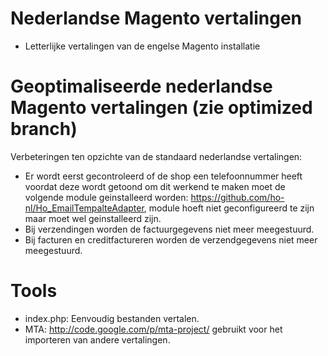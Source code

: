 # Nederlandse Magento vertalingen
- Letterlijke vertalingen van de engelse Magento installatie

# Geoptimaliseerde nederlandse Magento vertalingen (zie optimized branch)
Verbeteringen ten opzichte van de standaard nederlandse vertalingen:
- Er wordt eerst gecontroleerd of de shop een telefoonnummer heeft voordat deze wordt getoond
	om dit werkend te maken moet de volgende module geinstalleerd worden: https://github.com/ho-nl/Ho_EmailTempalteAdapter,
	module hoeft niet geconfigureerd te zijn maar moet wel geinstalleerd zijn.
- Bij verzendingen worden de factuurgegevens niet meer meegestuurd.
- Bij facturen en creditfactureren worden de verzendgegevens niet meer meegestuurd.

# Tools
- index.php: Eenvoudig bestanden vertalen.
- MTA: http://code.google.com/p/mta-project/ gebruikt voor het importeren van andere vertalingen.